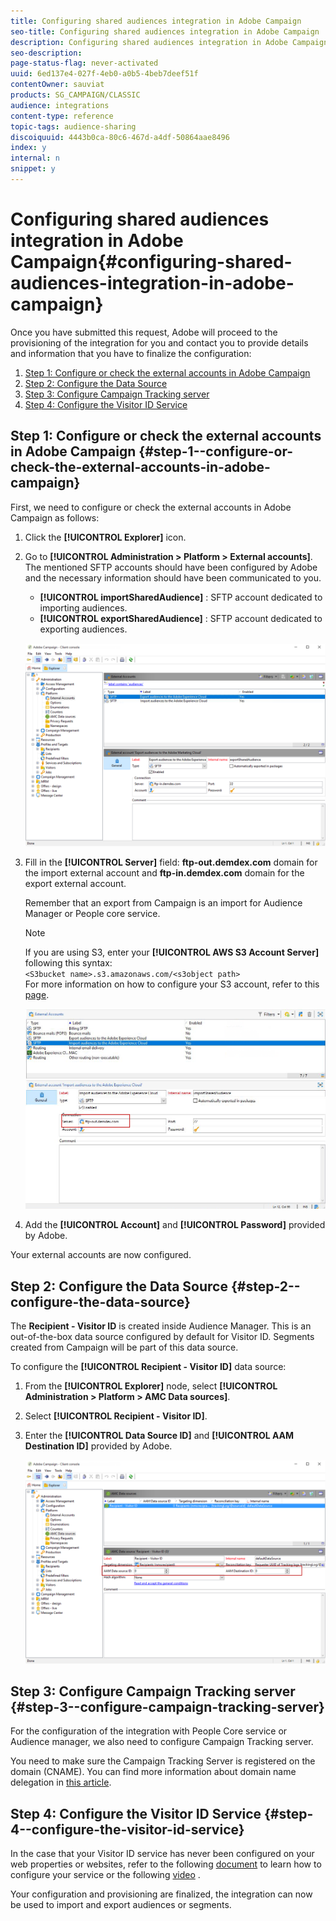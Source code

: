 ```yaml
---
title: Configuring shared audiences integration in Adobe Campaign
seo-title: Configuring shared audiences integration in Adobe Campaign
description: Configuring shared audiences integration in Adobe Campaign
seo-description: 
page-status-flag: never-activated
uuid: 6ed137e4-027f-4eb0-a0b5-4beb7deef51f
contentOwner: sauviat
products: SG_CAMPAIGN/CLASSIC
audience: integrations
content-type: reference
topic-tags: audience-sharing
discoiquuid: 4443b0ca-80c6-467d-a4df-50864aae8496
index: y
internal: n
snippet: y
---
```


# Configuring shared audiences integration in Adobe Campaign{#configuring-shared-audiences-integration-in-adobe-campaign}

Once you have submitted this request, Adobe will proceed to the provisioning of the integration for you and contact you to provide details and information that you have to finalize the configuration:

1. [Step 1: Configure or check the external accounts in Adobe Campaign](../../integrations/using/configuring-shared-audiences-integration-in-adobe-campaign.md#step-1--configure-or-check-the-external-accounts-in-adobe-campaign)
1. [Step 2: Configure the Data Source](../../integrations/using/configuring-shared-audiences-integration-in-adobe-campaign.md#step-2--configure-the-data-source)
1. [Step 3: Configure Campaign Tracking server](../../integrations/using/configuring-shared-audiences-integration-in-adobe-campaign.md#step-3--configure-campaign-tracking-server)
1. [Step 4: Configure the Visitor ID Service](../../integrations/using/configuring-shared-audiences-integration-in-adobe-campaign.md#step-4--configure-the-visitor-id-service)

## Step 1: Configure or check the external accounts in Adobe Campaign {#step-1--configure-or-check-the-external-accounts-in-adobe-campaign}

First, we need to configure or check the external accounts in Adobe Campaign as follows:

1. Click the **[!UICONTROL Explorer]** icon.
1. Go to **[!UICONTROL Administration > Platform > External accounts]**. The mentioned SFTP accounts should have been configured by Adobe and the necessary information should have been communicated to you.

    * **[!UICONTROL importSharedAudience]** : SFTP account dedicated to importing audiences.
    * **[!UICONTROL exportSharedAudience]** : SFTP account dedicated to exporting audiences.

   ![](assets/aam_config_1.png)

1. Fill in the **[!UICONTROL Server]** field: **ftp-out.demdex.com** domain for the import external account and **ftp-in.demdex.com** domain for the export external account.

   Remember that an export from Campaign is an import for Audience Manager or People core service.

   >[!NOTE]
   >
   >If you are using S3, enter your **[!UICONTROL AWS S3 Account Server]** following this syntax:   
     `<S3bucket name>.s3.amazonaws.com/<s3object path>`     
     For more information on how to configure your S3 account, refer to this [page](../../platform/using/external-accounts.md#amazon-simple-storage-service--s3--external-account).

   ![](assets/aam_config_2.png)

1. Add the **[!UICONTROL Account]** and **[!UICONTROL Password]** provided by Adobe.

Your external accounts are now configured.

## Step 2: Configure the Data Source {#step-2--configure-the-data-source}

The **Recipient - Visitor ID** is created inside Audience Manager. This is an out-of-the-box data source configured by default for Visitor ID. Segments created from Campaign will be part of this data source.

To configure the **[!UICONTROL Recipient - Visitor ID]** data source:

1. From the **[!UICONTROL Explorer]** node, select **[!UICONTROL Administration > Platform > AMC Data sources]**.
1. Select **[!UICONTROL Recipient - Visitor ID]**.
1. Enter the **[!UICONTROL Data Source ID]** and **[!UICONTROL AAM Destination ID]** provided by Adobe.

   ![](assets/aam_config_3.png)

## Step 3: Configure Campaign Tracking server {#step-3--configure-campaign-tracking-server}

For the configuration of the integration with People Core service or Audience manager, we also need to configure Campaign Tracking server.

You need to make sure the Campaign Tracking Server is registered on the domain (CNAME). You can find more information about domain name delegation in [this article](https://helpx.adobe.com/campaign/kb/domain-name-delegation.html).

## Step 4: Configure the Visitor ID Service {#step-4--configure-the-visitor-id-service}

In the case that your Visitor ID service has never been configured on your web properties or websites, refer to the following [document](https://marketing.adobe.com/resources/help/en_US/mcvid/mcvid-setup-aam-analytics.html) to learn how to configure your service or the following [video](https://helpx.adobe.com/marketing-cloud/how-to/email-marketing.html#step-two) .

Your configuration and provisioning are finalized, the integration can now be used to import and export audiences or segments.
